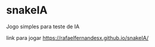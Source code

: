 # snakeIA
Jogo simples para teste de IA

link para jogar https://rafaelfernandesx.github.io/snakeIA/
